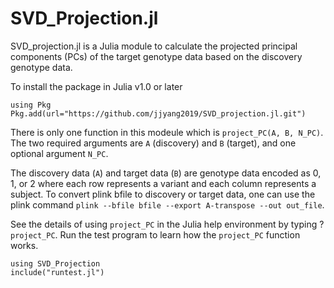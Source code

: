 # SVD_Projection.jl

SVD_projection.jl is a Julia module to calculate the projected principal components (PCs) of the target genotype data based on the discovery genotype data.

To install the package in Julia v1.0 or later
```{julia}
using Pkg
Pkg.add(url="https://github.com/jjyang2019/SVD_projection.jl.git")
```

There is only one function in  this modeule which is `project_PC(A, B, N_PC)`. The two required arguments are `A` (discovery) and `B` (target), and one optional argument `N_PC`.

The discovery data (`A`) and target data (`B`) are genotype data encoded as 0, 1, or 2 where each row  represents a variant and each column represents a subject. To convert plink bfile to discovery or target data, one can use the plink command `plink --bfile bfile --export A-transpose --out out_file`.  

See the details of using `project_PC` in the Julia help environment by typing ?`project_PC`.
Run the test program to learn how the `project_PC` function works.  
```{julia}
using SVD_Projection
include("runtest.jl")
```
